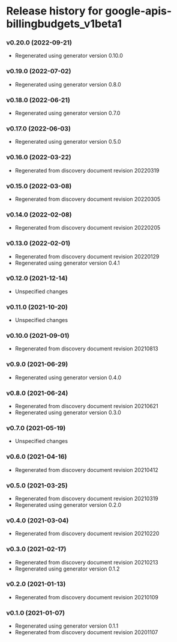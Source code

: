 # Release history for google-apis-billingbudgets_v1beta1

### v0.20.0 (2022-09-21)

* Regenerated using generator version 0.10.0

### v0.19.0 (2022-07-02)

* Regenerated using generator version 0.8.0

### v0.18.0 (2022-06-21)

* Regenerated using generator version 0.7.0

### v0.17.0 (2022-06-03)

* Regenerated using generator version 0.5.0

### v0.16.0 (2022-03-22)

* Regenerated from discovery document revision 20220319

### v0.15.0 (2022-03-08)

* Regenerated from discovery document revision 20220305

### v0.14.0 (2022-02-08)

* Regenerated from discovery document revision 20220205

### v0.13.0 (2022-02-01)

* Regenerated from discovery document revision 20220129
* Regenerated using generator version 0.4.1

### v0.12.0 (2021-12-14)

* Unspecified changes

### v0.11.0 (2021-10-20)

* Unspecified changes

### v0.10.0 (2021-09-01)

* Regenerated from discovery document revision 20210813

### v0.9.0 (2021-06-29)

* Regenerated using generator version 0.4.0

### v0.8.0 (2021-06-24)

* Regenerated from discovery document revision 20210621
* Regenerated using generator version 0.3.0

### v0.7.0 (2021-05-19)

* Unspecified changes

### v0.6.0 (2021-04-16)

* Regenerated from discovery document revision 20210412

### v0.5.0 (2021-03-25)

* Regenerated from discovery document revision 20210319
* Regenerated using generator version 0.2.0

### v0.4.0 (2021-03-04)

* Regenerated from discovery document revision 20210220

### v0.3.0 (2021-02-17)

* Regenerated from discovery document revision 20210213
* Regenerated using generator version 0.1.2

### v0.2.0 (2021-01-13)

* Regenerated from discovery document revision 20210109

### v0.1.0 (2021-01-07)

* Regenerated using generator version 0.1.1
* Regenerated from discovery document revision 20201107

